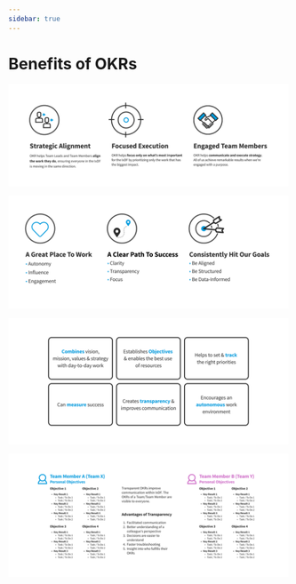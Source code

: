 ```yaml
---
sidebar: true
---
```


# Benefits of OKRs

![](../images/10-okr-benefits-part-1.svg)

![](../images/11-okr-benefits-part-2.svg)

![](../images/12-okr-benefits-part-3.svg)

![](../images/21-transparency.svg)
